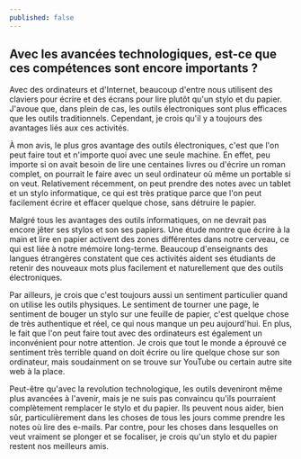 ```yaml
---
published: false
---
```

## Avec les avancées technologiques, est-ce que ces compétences sont encore importants ?

Avec des ordinateurs et d'Internet, beaucoup d'entre nous utilisent des claviers pour écrire et des écrans pour lire plutôt qu'un stylo et du papier. J'avoue que, dans plein de cas, les outils électroniques sont plus efficaces que les outils traditionnels. Cependant, je crois qu'il y a toujours des avantages liés aux ces activités.

À mon avis, le plus gros avantage des outils électroniques, c'est que l'on peut faire tout et n'importe quoi avec une seule machine. En effet, peu importe si on avait besoin de lire une centaines livres ou d'écrire un roman complet, on pourrait le faire avec un seul ordinateur où même un portable si on veut. Relativement récemment, on peut prendre des notes avec un tablet et un stylo informatique, ce qui est très pratique parce que l'on peut facilement écrire et effacer quelque chose, sans détruire le papier.

Malgré tous les avantages des outils informatiques, on ne devrait pas encore jêter ses stylos et son ses papiers. Une étude montre que écrire à la main et lire en papier activent des zones différentes dans notre cerveau, ce qui est liée à notre mémoire long-terme. Beaucoup d'enseignants des langues étrangères constatent que ces activités aident ses étudiants de retenir des nouveaux mots plus facilement et naturellement que des outils électroniques. 

Par ailleurs, je crois que c'est toujours aussi un sentiment particulier quand on utilise les outils physiques. Le sentiment de tourner une page, le sentiment de bouger un stylo sur une feuille de papier, c'est quelque chose de très authentique et réel, ce qui nous manque un peu aujourd'hui. En plus, le fait que l'on peut faire tout avec des ordinateurs est également un inconvénient pour notre attention. Je crois que tout le monde a éprouvé ce sentiment très terrible quand on doit écrire ou lire quelque chose sur son ordinateur, mais soudainment on se trouve sur YouTube ou certain autre site web à la place. 

Peut-être qu'avec la revolution technologique, les outils deveniront même plus avancées à l'avenir, mais je ne suis pas convaincu qu'ils pourraient complètement remplacer le stylo et du papier. Ils peuvent nous aider, bien sûr, particulièrement dans les choses de tous les jours comme prendre les notes où lire des e-mails. Par contre, pour les choses dans lesquelles on veut vraiment se plonger et se focaliser, je crois qu'un stylo et du papier restent nos meilleurs amis.
